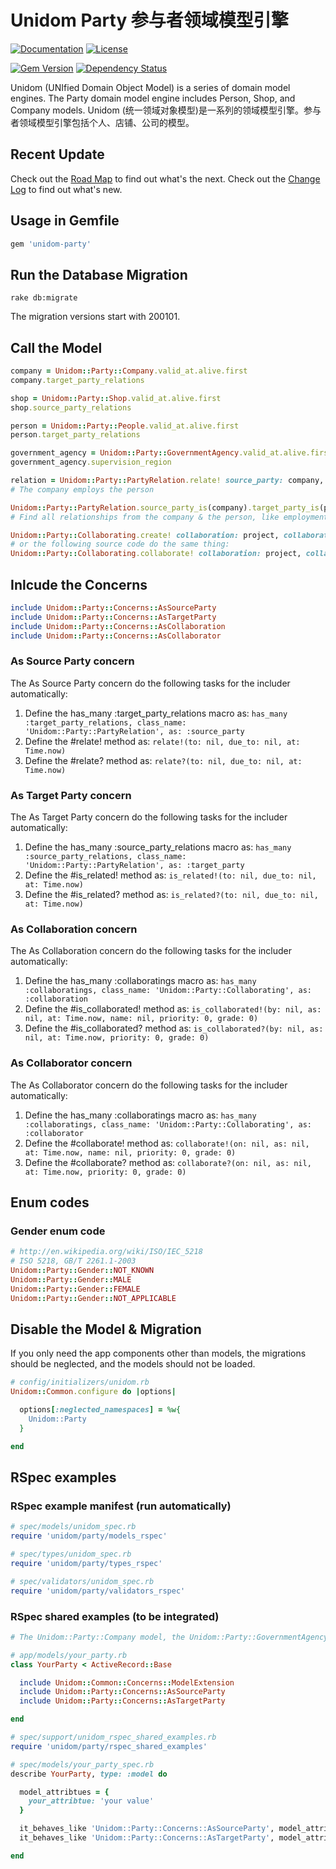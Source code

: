 # Unidom Party 参与者领域模型引擎

[![Documentation](http://img.shields.io/badge/docs-rdoc.info-blue.svg)](http://www.rubydoc.info/gems/unidom-party/frames)
[![License](https://img.shields.io/badge/license-MIT-green.svg)](http://opensource.org/licenses/MIT)

[![Gem Version](https://badge.fury.io/rb/unidom-party.svg)](https://badge.fury.io/rb/unidom-party)
[![Dependency Status](https://gemnasium.com/badges/github.com/topbitdu/unidom-party.svg)](https://gemnasium.com/github.com/topbitdu/unidom-party)

Unidom (UNIfied Domain Object Model) is a series of domain model engines. The Party domain model engine includes Person, Shop, and Company models.
Unidom (统一领域对象模型)是一系列的领域模型引擎。参与者领域模型引擎包括个人、店铺、公司的模型。



## Recent Update

Check out the [Road Map](ROADMAP.md) to find out what's the next.
Check out the [Change Log](CHANGELOG.md) to find out what's new.



## Usage in Gemfile

```ruby
gem 'unidom-party'
```



## Run the Database Migration

```shell
rake db:migrate
```
The migration versions start with 200101.



## Call the Model

```ruby
company = Unidom::Party::Company.valid_at.alive.first
company.target_party_relations

shop = Unidom::Party::Shop.valid_at.alive.first
shop.source_party_relations

person = Unidom::Party::People.valid_at.alive.first
person.target_party_relations

government_agency = Unidom::Party::GovernmentAgency.valid_at.alive.first
government_agency.supervision_region

relation = Unidom::Party::PartyRelation.relate! source_party: company, target_party: person, linkage_code: 'EMPL', grade: 0, priority: 0, opened_at: Time.now, attributes: {}
# The company employs the person

Unidom::Party::PartyRelation.source_party_is(company).target_party_is(person).valid_at.alive
# Find all relationships from the company & the person, like employment

Unidom::Party::Collaborating.create! collaboration: project, collaborator: person, role_code: 'PJMG', name: 'Project Manager'
# or the following source code do the same thing:
Unidom::Party::Collaborating.collaborate! collaboration: project, collaborator: person, role_code: 'PJMG', name: 'Project Manager', opened_at: Time.now, priority: 1, grade: 1, description: nil, instruction: nil
```



## Inlcude the Concerns

```ruby
include Unidom::Party::Concerns::AsSourceParty
include Unidom::Party::Concerns::AsTargetParty
include Unidom::Party::Concerns::AsCollaboration
include Unidom::Party::Concerns::AsCollaborator
```

### As Source Party concern

The As Source Party concern do the following tasks for the includer automatically:
1. Define the has_many :target_party_relations macro as: ``has_many :target_party_relations, class_name: 'Unidom::Party::PartyRelation', as: :source_party``
2. Define the #relate! method as: ``relate!(to: nil, due_to: nil, at: Time.now)``
3. Define the #relate? method as: ``relate?(to: nil, due_to: nil, at: Time.now)``

### As Target Party concern

The As Target Party concern do the following tasks for the includer automatically:
1. Define the has_many :source_party_relations macro as: ``has_many :source_party_relations, class_name: 'Unidom::Party::PartyRelation', as: :target_party``
2. Define the #is_related! method as: ``is_related!(to: nil, due_to: nil, at: Time.now)``
3. Define the #is_related? method as: ``is_related?(to: nil, due_to: nil, at: Time.now)``

### As Collaboration concern

The As Collaboration concern do the following tasks for the includer automatically:
1. Define the has_many :collaboratings macro as: ``has_many :collaboratings, class_name: 'Unidom::Party::Collaborating', as: :collaboration``
2. Define the #is_collaborated! method as: ``is_collaborated!(by: nil, as: nil, at: Time.now, name: nil, priority: 0, grade: 0)``
3. Define the #is_collaborated? method as: ``is_collaborated?(by: nil, as: nil, at: Time.now, priority: 0, grade: 0)``

### As Collaborator concern

The As Collaborator concern do the following tasks for the includer automatically:
1. Define the has_many :collaboratings macro as: ``has_many :collaboratings, class_name: 'Unidom::Party::Collaborating', as: :collaborator``
2. Define the #collaborate! method as: ``collaborate!(on: nil, as: nil, at: Time.now, name: nil, priority: 0, grade: 0)``
3. Define the #collaborate? method as: ``collaborate?(on: nil, as: nil, at: Time.now, priority: 0, grade: 0)``



## Enum codes

### Gender enum code

```ruby
# http://en.wikipedia.org/wiki/ISO/IEC_5218
# ISO 5218, GB/T 2261.1-2003
Unidom::Party::Gender::NOT_KNOWN
Unidom::Party::Gender::MALE
Unidom::Party::Gender::FEMALE
Unidom::Party::Gender::NOT_APPLICABLE
```



## Disable the Model & Migration

If you only need the app components other than models, the migrations should be neglected, and the models should not be loaded.
```ruby
# config/initializers/unidom.rb
Unidom::Common.configure do |options|

  options[:neglected_namespaces] = %w{
    Unidom::Party
  }

end
```



## RSpec examples

### RSpec example manifest (run automatically)

```ruby
# spec/models/unidom_spec.rb
require 'unidom/party/models_rspec'

# spec/types/unidom_spec.rb
require 'unidom/party/types_rspec'

# spec/validators/unidom_spec.rb
require 'unidom/party/validators_rspec'
```

### RSpec shared examples (to be integrated)

```ruby
# The Unidom::Party::Company model, the Unidom::Party::GovernmentAgency model, the Unidom::Party::Person model, & the Unidom::Party::Shop model already include the Unidom::Party::Concerns::AsSourceParty concern, & the Unidom::Party::Concerns::AsTargetParty concern

# app/models/your_party.rb
class YourParty < ActiveRecord::Base

  include Unidom::Common::Concerns::ModelExtension
  include Unidom::Party::Concerns::AsSourceParty
  include Unidom::Party::Concerns::AsTargetParty

end

# spec/support/unidom_rspec_shared_examples.rb
require 'unidom/party/rspec_shared_examples'

# spec/models/your_party_spec.rb
describe YourParty, type: :model do

  model_attribtues = {
    your_attribtue: 'your value'
  }

  it_behaves_like 'Unidom::Party::Concerns::AsSourceParty', model_attribtues
  it_behaves_like 'Unidom::Party::Concerns::AsTargetParty', model_attribtues

end
```
